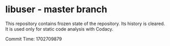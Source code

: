 # libuser - master branch

This repository contains frozen state of the repository.
Its history is cleared. It is used only for static code
analysis with Codacy.

Commit Time: 1702709879
